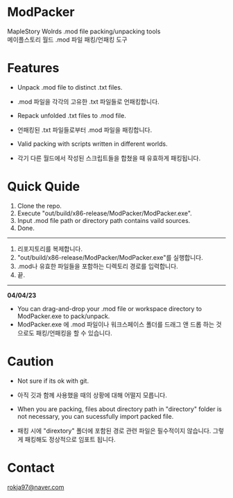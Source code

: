 # ModPacker
MapleStory Wolrds .mod file packing/unpacking tools  
메이플스토리 월드 .mod 파일 패킹/언패킹 도구

# Features
- Unpack .mod file to distinct .txt files.  
- .mod 파일을 각각의 고유한 .txt 파일들로 언패킹합니다.

- Repack unfolded .txt files to .mod file.  
- 언패킹된 .txt 파일들로부터 .mod 파일을 패킹합니다.

- Valid packing with scripts written in different worlds.  
- 각기 다른 월드에서 작성된 스크립트들을 합쳤을 때 유효하게 패킹됩니다.

# Quick Quide
1. Clone the repo.
2. Execute "out/build/x86-release/ModPacker/ModPacker.exe".
3. Input .mod file path or directory path contains vaild sources.
4. Done.
---
1. 리포지토리를 복제합니다.
2. "out/build/x86-release/ModPacker/ModPacker.exe"를 실행합니다.
3. .mod나 유효한 파일들을 포함하는 디렉토리 경로를 입력합니다.
4. 끝.
---
**04/04/23**

- You can drag-and-drop your .mod file or workspace directory to ModPacker.exe to pack/unpack.  
- ModPacker.exe 에 .mod 파일이나 워크스페이스 폴더를 드래그 앤 드롭 하는 것으로도 패킹/언패킹을 할 수 있습니다.

# Caution
- Not sure if its ok with git.  
- 아직 깃과 함께 사용했을 때의 상황에 대해 어떨지 모릅니다.

- When you are packing, files about directory path in "directory" folder is not necessary, you can sucessfully import packed file.  
- 패킹 시에 "dirextory" 폴더에 포함된 경로 관련 파일은 필수적이지 않습니다. 그렇게 패킹해도 정상적으로 임포트 됩니다.

# Contact
rokja97@naver.com
